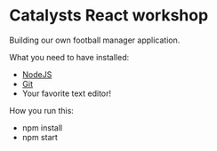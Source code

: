 Catalysts React workshop
========================


Building our own football manager application.

What you need to have installed:

- [NodeJS](https://nodejs.org/en/)
- [Git](https://git-scm.com/)
- Your favorite text editor!

How you run this:

- npm install
- npm start
